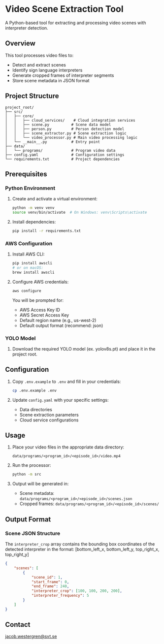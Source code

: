 # Video Scene Extraction Tool

A Python-based tool for extracting and processing video scenes with interpreter detection.

## Overview

This tool processes video files to:
- Detect and extract scenes
- Identify sign language interpreters
- Generate cropped frames of interpreter segments
- Store scene metadata in JSON format

## Project Structure

```
project_root/
├── src/
│   ├── core/
│   │   ├── cloud_services/    # Cloud integration services
│   │   ├── scene.py          # Scene data model
│   │   ├── person.py         # Person detection model
│   │   ├── scene_extractor.py # Scene extraction logic
│   │   └── video_processor.py # Main video processing logic
│   └── __main__.py           # Entry point
├── data/
│   └── programs/             # Program video data
├── config.yaml               # Configuration settings
└── requirements.txt          # Project dependencies
```

## Prerequisites

### Python Environment
1. Create and activate a virtual environment:
   ```bash
   python -m venv venv
   source venv/bin/activate  # On Windows: venv\Scripts\activate
   ```

2. Install dependencies:
   ```bash
   pip install -r requirements.txt
   ```

### AWS Configuration
1. Install AWS CLI:
   ```bash  
   pip install awscli
   # or on macOS:
   brew install awscli
   ```

2. Configure AWS credentials:
   ```bash
   aws configure
   ```
   You will be prompted for:
   - AWS Access Key ID
   - AWS Secret Access Key
   - Default region name (e.g., us-west-2)
   - Default output format (recommend: json)

### YOLO Model
1. Download the required YOLO model (ex. yolov8s.pt) and place it in the project root.

## Configuration

1. Copy `.env.example` to `.env` and fill in your credentials:
   ```bash
   cp .env.example .env
   ```

2. Update `config.yaml` with your specific settings:
   - Data directories
   - Scene extraction parameters
   - Cloud service configurations

## Usage

1. Place your video files in the appropriate data directory:
   ```
   data/programs/<program_id>/<episode_id>/video.mp4
   ```

2. Run the processor:
   ```bash
   python -m src
   ```

3. Output will be generated in:
   - Scene metadata: `data/programs/<program_id>/<episode_id>/scenes.json`
   - Cropped frames: `data/programs/<program_id>/<episode_id>/scenes/`

## Output Format

### Scene JSON Structure
The `interpreter_crop` array contains the bounding box coordinates of the detected interpreter in the format:
[bottom_left_x, bottom_left_y, top_right_x, top_right_y]

```json
{
    "scenes": [
        {
            "scene_id": 1,
            "start_frame": 0,
            "end_frame": 240,
            "interpreter_crop": [100, 100, 200, 200],
            "interpreter_frequency": 5
        }
    ]
}
```

## Contact

jacob.westergren@svt.se
